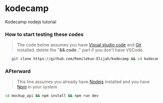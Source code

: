 # kodecamp
Kodecamp nodejs tutorial 

### How to start testing these codes
> The code below assumes you have [Visual studio code](https://code.visualstudio.com/Download) and [Git](https://git-scm.com/downloads) installed. delete the "**&& code .**" part if you don't have VSCode.
```bash
   git clone https://github.com/Remilekun-Elijah/kodecamp && cd kodecamp && code .
```
### AFterward
> This line assumes you already have [Nodejs](https://nodejs.org) installed and you have [Npm](https://nodejs.org) in your system
```bash
cd mockup_api && npm install && npm run dev
```
